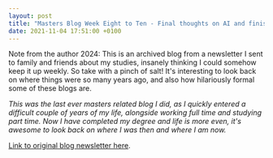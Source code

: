 ```yaml
---
layout: post
title: "Masters Blog Week Eight to Ten - Final thoughts on AI and finishing my first module"
date: 2021-11-04 17:51:00 +0100
---
```


Note from the author 2024: This is an archived blog from a newsletter I sent to family and friends about my studies, insanely thinking I could somehow keep it up weekly. So take with a pinch of salt! It's interesting to look back on where things were so many years ago, and also how hilariously formal some of these blogs are.

*This was the last ever masters related blog I did, as I quickly entered a difficult couple of years of my life, alongside working full time and studying part time. Now I have completed my degree and life is more even, it's awesome to look back on where I was then and where I am now.*

[Link to original blog newsletter here](/_posts/archived/20211023.html).